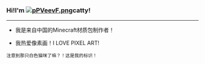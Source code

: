 
 ### Hi!I'm [![pPVeevF.png](https://s1.ax1x.com/2023/08/08/pPVeevF.png)](https://imgse.com/i/pPVeevF)catty!

--- 


- 我是来自中国的Minecraft材质包制作者！

- 我热爱像素画！I LOVE PIXEL ART!




```null
注意到那只白色猫咪了嘛？！这是我的标识！
```
